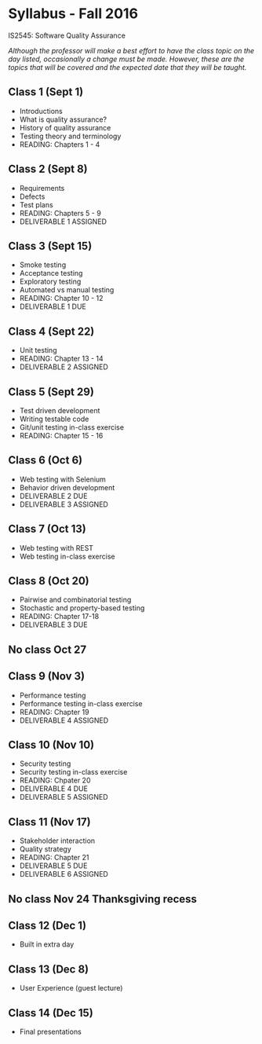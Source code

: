 # Syllabus - Fall 2016
IS2545: Software Quality Assurance

_Although the professor will make a best effort to have the class topic on the day listed, occasionally a change must be made.  However, these are the topics that will be covered and the expected date that they will be taught._

## Class 1 (Sept 1)
* Introductions
* What is quality assurance?
* History of quality assurance
* Testing theory and terminology
* READING: Chapters 1 - 4

## Class 2 (Sept 8)
* Requirements
* Defects
* Test plans
* READING: Chapters 5 - 9
* DELIVERABLE 1 ASSIGNED

## Class 3 (Sept 15)
* Smoke testing
* Acceptance testing
* Exploratory testing
* Automated vs manual testing
* READING: Chapter 10 - 12
* DELIVERABLE 1 DUE

## Class 4 (Sept 22)
* Unit testing
* READING: Chapter 13 - 14
* DELIVERABLE 2 ASSIGNED

## Class 5 (Sept 29)
* Test driven development
* Writing testable code
* Git/unit testing in-class exercise
* READING: Chapter 15 - 16

## Class 6 (Oct 6)
* Web testing with Selenium
* Behavior driven development
* DELIVERABLE 2 DUE
* DELIVERABLE 3 ASSIGNED

## Class 7 (Oct 13)
* Web testing with REST
* Web testing in-class exercise

## Class 8 (Oct 20)
* Pairwise and combinatorial testing
* Stochastic and property-based testing
* READING: Chapter 17-18
* DELIVERABLE 3 DUE

## No class Oct 27

## Class 9 (Nov 3)
* Performance testing
* Performance testing in-class exercise
* READING: Chapter 19
* DELIVERABLE 4 ASSIGNED

## Class 10 (Nov 10)
* Security testing
* Security testing in-class exercise
* READING: Chpater 20
* DELIVERABLE 4 DUE
* DELIVERABLE 5 ASSIGNED

## Class 11 (Nov 17)
* Stakeholder interaction
* Quality strategy
* READING: Chapter 21
* DELIVERABLE 5 DUE
* DELIVERABLE 6 ASSIGNED

## No class Nov 24 Thanksgiving recess

## Class 12 (Dec 1)
* Built in extra day

## Class 13 (Dec 8)
* User Experience (guest lecture)

## Class 14 (Dec 15)
* Final presentations